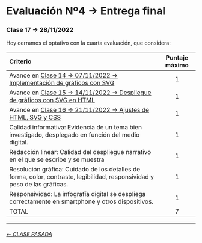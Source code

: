 # Evaluación Nº4 → Entrega final

###  Clase 17 → 28/11/2022

Hoy cerramos el optativo con la cuarta evaluación, que considera:

| Criterio | Puntaje máximo |
|:---------|:---------------:|
| Avance en [Clase 14 → 07/11/2022 → Implementación de gráficos con SVG](https://github.com/profesorfaco/dno075-2022-2/tree/main/clase-14) | 1 |
| Avance en [Clase 15 → 14/11/2022 → Despliegue de gráficos con SVG en HTML](https://github.com/profesorfaco/dno075-2022-2/tree/main/clase-15) | 1 |
| Avance en [Clase 16 → 21/11/2022 → Ajustes de HTML, SVG y CSS](https://github.com/profesorfaco/dno075-2022-2/tree/main/clase-16) | 1 |
| Calidad informativa: Evidencia de un tema bien investigado, desplegado en función del medio digital. | 1 |
| Redacción linear: Calidad del despliegue narrativo en el que se escribe y se muestra | 1 |
| Resolución gráfica: Cuidado de los detalles de forma, color, contraste, legibilidad, responsividad y peso de las gráficas. | 1 |
| Responsividad: La infografía digital se despliega correctamente en smartphone y otros dispositivos. | 1 |
| TOTAL | 7 |

- - - - - - - - - - -

###### [← CLASE PASADA](https://github.com/profesorfaco/dno075-2022-2/tree/main/clase-16)

